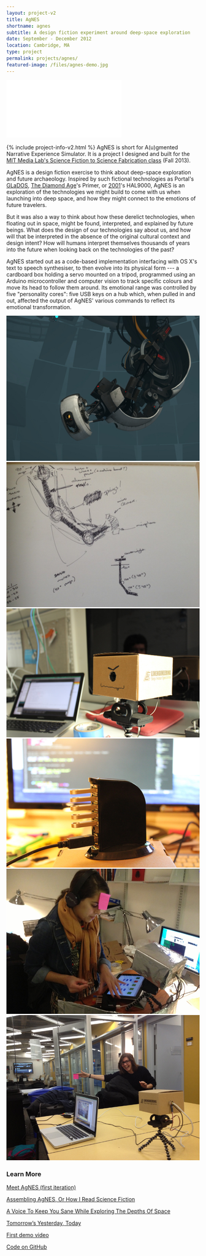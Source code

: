 ```yaml
---
layout: project-v2
title: AgNES
shortname: agnes
subtitle: A design fiction experiment around deep-space exploration
date: September - December 2012
location: Cambridge, MA
type: project
permalink: projects/agnes/
featured-image: /files/agnes-demo.jpg
---
```

<div class="row project-video">
	<iframe class="project-video_embed" src="//www.youtube.com/embed/nfo5fB39nLU" frameborder="0" allowfullscreen></iframe>
</div>

{% include project-info-v2.html %}
AgNES is short for A(u)gmented Narrative Experience Simulator. It is a project I designed and built for the <a href="http://scifi2scifab.media.mit.edu">MIT Media Lab's Science Fiction to Science Fabrication class</a> (Fall 2013).

AgNES is a design fiction exercise to think about deep-space exploration and future archaeology. Inspired by such fictional technologies as Portal's <a href="https://en.wikipedia.org/wiki/GLaDOS">GLaDOS</a>, <a href="https://en.wikipedia.org/wiki/GLaDOS">The Diamond Age</a>'s Primer, or <a href="http://www.imdb.com/title/tt0062622/">2001</a>'s HAL9000, AgNES is an exploration of the technologies we might build to come with us when launching into deep space, and how they might connect to the emotions of future travelers.

But it was also a way to think about how these derelict technologies, when floating out in space, might be found, interpreted, and explained by future beings. What does the design of our technologies say about us, and how will that be interpreted in the absence of the original cultural context and design intent? How will humans interpret themselves thousands of years into the future when looking back on the technologies of the past?

AgNES started out as a code-based implementation interfacing with OS X's text to speech synthesiser, to then evolve into its physical form --- a cardboard box holding a servo mounted on a tripod, programmed using an Arduino microcontroller and computer vision to track specific colours and move its head to follow them around. Its emotional range was controlled by five "personality cores": five USB keys on a hub which, when pulled in and out, affected the output of AgNES' various commands to reflect its emotional transformation.

<div class="row project-photos">
	<div class="project-photos_block col-lg-6 col-md-4 col-sm-6 col-xs-12">
		<img src="/files/glados.jpg" class="project-photos_picture">
	</div>
	<div class="project-photos_block col-lg-6 col-md-4 col-sm-6 col-xs-12">
		<img src="/files/agnes_sketch.jpg" class="project-photos_picture">
	</div>
	<div class="project-photos_block col-lg-6 col-md-4 col-sm-6 col-xs-12">
		<img src="/files/agnes-demo.jpg" class="project-photos_picture">
	</div>
	<div class="project-photos_block col-lg-6 col-md-4 col-sm-6 col-xs-12">
		<img src="/files/agnes-brain.jpg" class="project-photos_picture">
	</div>
	<div class="project-photos_block col-lg-6 col-md-4 col-sm-6 col-xs-12">
		<img src="/files/agnes-user-testing.jpg" class="project-photos_picture">
	</div>
	<div class="project-photos_block col-lg-6 col-md-4 col-sm-6 col-xs-12">
		<img src="/files/agnes-training.jpg" class="project-photos_picture">
	</div>
</div>

<h3>Learn More</h3>

<div class="row page-blocks project-resources">
	<div class="col-md-3 col-sm-4 col-xs-6">
		<div class="project-resources_block">
			<a href="http://scifi2scifab.media.mit.edu/2013/10/07/meet-agnes/">
				<p class="project-resources_icon"><span class="glyphicon glyphicon-link" aria-hidden="true"></span></p>
				<p>Meet AgNES (first iteration)</p>
			</a>
		</div>
	</div>
	<div class="col-md-3 col-sm-4 col-xs-6">
		<div class="project-resources_block">
			<a href="http://scifi2scifab.media.mit.edu/2013/10/30/assembling-agnes-or-how-i-read-science-fiction/">
				<p class="project-resources_icon"><span class="glyphicon glyphicon-link" aria-hidden="true"></span></p>
				<p>Assembling AgNES, Or How I Read Science Fiction</p>
			</a>
		</div>
	</div>
	<div class="col-md-3 col-sm-4 col-xs-6">
		<div class="project-resources_block">
			<a href="http://scifi2scifab.media.mit.edu/2013/11/27/a-voice-to-keep-you-sane-while-exploring-the-depths-of-space/">
				<p class="project-resources_icon"><span class="glyphicon glyphicon-link" aria-hidden="true"></span></p>
				<p>A Voice To Keep You Sane While Exploring The Depths Of Space</p>
			</a>
		</div>
	</div>
	<div class="col-md-3 col-sm-4 col-xs-6">
		<div class="project-resources_block">
			<a href="http://scifi2scifab.media.mit.edu/2013/12/19/tomorrows-yesterday-today/">
				<p class="project-resources_icon"><span class="glyphicon glyphicon-link" aria-hidden="true"></span></p>
				<p>Tomorrow’s Yesterday, Today</p>
			</a>
		</div>
	</div>
	<div class="col-md-3 col-sm-4 col-xs-6">
		<div class="project-resources_block">
			<a href="https://www.youtube.com/watch?v=8GwiLAl4gMk">
				<p class="project-resources_icon"><span class="glyphicon glyphicon-facetime-video" aria-hidden="true"></span></p>
				<p>First demo video</p>
			</a>
		</div>
	</div>
	<div class="col-md-3 col-sm-4 col-xs-6">
		<div class="project-resources_block">
			<a href="https://github.com/piscosour/agnes">
				<p class="project-resources_icon"><span class="glyphicon glyphicon-cog" aria-hidden="true"></span></p>
				<p>Code on GitHub</p>
			</a>
		</div>
	</div>
</div>
